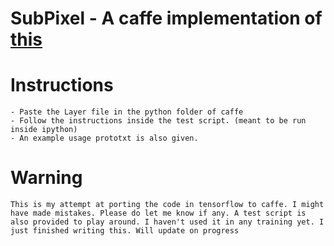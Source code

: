 # SubPixel - A caffe implementation of [this](https://github.com/Tetrachrome/subpixel)

# Instructions
    - Paste the Layer file in the python folder of caffe
    - Follow the instructions inside the test script. (meant to be run inside ipython)
    - An example usage prototxt is also given.

# Warning
    This is my attempt at porting the code in tensorflow to caffe. I might have made mistakes. Please do let me know if any. A test script is also provided to play around. I haven't used it in any training yet. I just finished writing this. Will update on progress
